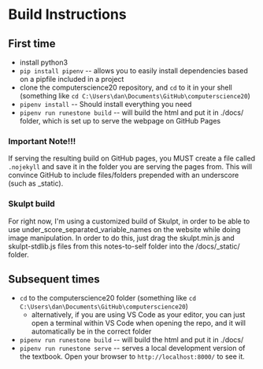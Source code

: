 # Build Instructions

## First time
- install python3
- `pip install pipenv` -- allows you to easily install dependencies based on a pipfile included in a project
- clone the computerscience20 repository, and `cd` to it in your shell (something like `cd C:\Users\dan\Documents\GitHub\computerscience20`)
- `pipenv install` --  Should install everything you need
- `pipenv run runestone build` -- will build the html and put it in ./docs/ folder, which is set up to serve the webpage on GitHub Pages

### Important Note!!!
If serving the resulting build on GitHub pages, you MUST create a file called `.nojekyll` and save it in the folder you are serving the pages from. This will convince GitHub to include files/folders prepended with an underscore (such as _static).

### Skulpt build
For right now, I'm using a customized build of Skulpt, in order to be able to use under_score_separated_variable_names on the website while doing image manipulation. In order to do this, just drag the skulpt.min.js and skulpt-stdlib.js files from this notes-to-self folder into the /docs/_static/ folder.

## Subsequent times
- `cd` to the computerscience20 folder (something like `cd C:\Users\dan\Documents\GitHub\computerscience20`) 
    - alternatively, if you are using VS Code as your editor, you can just open a terminal within VS Code when opening the repo, and it will automatically be in the correct folder
- `pipenv run runestone build` -- will build the html and put it in ./docs/
- `pipenv run runestone serve` -- serves a local development version of the textbook. Open your browser to `http://localhost:8000/` to see it.